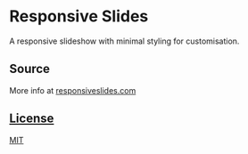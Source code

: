<h1>Responsive Slides</h1>
<p>A responsive slideshow with minimal styling for customisation.</p>
<h2>Source</h2>
More info at <a href src="http://responsiveslides.com/">responsiveslides.com</h2>
<h2>License</h2>
<p>MIT</p>
